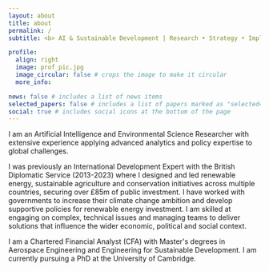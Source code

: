 ```yaml
---
layout: about
title: about
permalink: /
subtitle: <b> AI & Sustainable Development | Research • Strategy • Implementation <b>

profile:
  align: right
  image: prof_pic.jpg
  image_circular: false # crops the image to make it circular
  more_info: 

news: false # includes a list of news items
selected_papers: false # includes a list of papers marked as "selected={true}"
social: true # includes social icons at the bottom of the page
---
```


I am an Artificial Intelligence and Environmental Science Researcher with extensive experience applying advanced analytics and policy expertise to global challenges.

I was previously an International Development Expert with the British Diplomatic Service (2013-2023) where I designed and led renewable energy, sustainable agriculture and conservation initiatives across multiple countries, securing over £85m of public investment. I have worked with governments to increase their climate change ambition and develop supportive policies for renewable energy investment. I am skilled at engaging on complex, technical issues and managing teams to deliver solutions that influence the wider economic, political and social context.

I am a Chartered Financial Analyst (CFA) with Master's degrees in Aerospace Engineering and Engineering for Sustainable Development. I am currently pursuing a PhD at the University of Cambridge.
